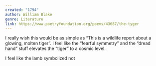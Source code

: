 ```yaml
---
created: "1794"
author: William Blake
genre: Literature
link: https://www.poetryfoundation.org/poems/43687/the-tyger
---
```


I really wish this would be as simple as “This is a wildlife report about a glowing, molten tiger”. I feel like the “fearful symmetry” and the “dread hand” stuff elevates the “tiger” to a cosmic level.

I feel like the lamb symbolized not